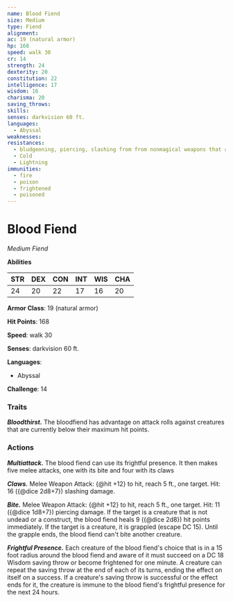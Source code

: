 ```yaml
---
name: Blood Fiend
size: Medium
type: Fiend
alignment: 
ac: 19 (natural armor)
hp: 168
speed: walk 30
cr: 14
strength: 24
dexterity: 20
constitution: 22
intelligence: 17
wisdom: 16
charisma: 20
saving_throws:
skills:
senses: darkvision 60 ft.
languages:
  - Abyssal
weaknesses:
resistances:
  - bludgeoning, piercing, slashing from from nonmagical weapons that aren't silvered
  - Cold
  - Lightning
immunities:
  - fire
  - poison
  - frightened
  - poisoned
---
```


# Blood Fiend

*Medium Fiend*

**Abilities**

| STR | DEX | CON | INT | WIS | CHA |
| --- | --- | --- | --- | --- | --- |
| 24 | 20 | 22 | 17 | 16 | 20 |

**Armor Class**: 19 (natural armor)

**Hit Points**: 168

**Speed**: walk 30

**Senses**: darkvision 60 ft.

**Languages**:
  - Abyssal

**Challenge**: 14

### Traits
***Bloodthirst.*** The bloodfiend has advantage on attack rolls against creatures that are currently below their maximum hit points.

### Actions
***Multiattack.*** The blood fiend can use its frightful presence. It then makes five melee attacks, one with its bite and four with its claws

***Claws.*** Melee Weapon Attack: {@hit +12} to hit, reach 5 ft., one target. Hit: 16 ({@dice 2d8+7}) slashing damage.

***Bite.*** Melee Weapon Attack: {@hit +12} to hit, reach 5 ft., one target. Hit: 11 ({@dice 1d8+7}) piercing damage. If the target is a creature that is not undead or a construct, the blood fiend heals 9 ({@dice 2d8}) hit points immediately. If the target is a creature, it is grappled (escape DC 15). Until the grapple ends, the blood fiend can't bite another creature.

***Frightful Presence.*** Each creature of the blood fiend's choice that is in a 15 foot radius around the blood fiend and aware of it must succeed on a DC 18 Wisdom saving throw or become frightened for one minute. A creature can repeat the saving throw at the end of each of its turns, ending the effect on itself on a success. If a creature's saving throw is successful or the effect ends for it, the creature is immune to the blood fiend's frightful presence for the next 24 hours.

